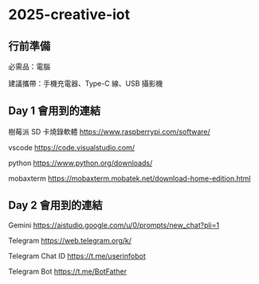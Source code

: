 # 2025-creative-iot
## 行前準備
必需品：電腦

建議攜帶：手機充電器、Type-C 線、USB 攝影機

## Day 1 會用到的連結
樹莓派 SD 卡燒錄軟體
https://www.raspberrypi.com/software/

vscode
https://code.visualstudio.com/

python
https://www.python.org/downloads/

mobaxterm
https://mobaxterm.mobatek.net/download-home-edition.html

## Day 2 會用到的連結
Gemini
https://aistudio.google.com/u/0/prompts/new_chat?pli=1

Telegram
https://web.telegram.org/k/

Telegram Chat ID
https://t.me/userinfobot

Telegram Bot
https://t.me/BotFather
